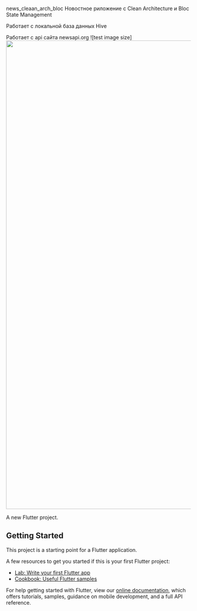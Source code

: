 news_cleaan_arch_bloc 
Новостное риложение с Clean Architecture и Bloc State Management

Работает с локальной база данных Hive

Работает с api  сайта newsapi.org
![test image size]<img src="https://github.com/Yakubi4525/newsapp_clean_architecture/blob/main/assets/gif/20210408_120836.gif" height="1280">

A new Flutter project.

## Getting Started

This project is a starting point for a Flutter application.

A few resources to get you started if this is your first Flutter project:


- [Lab: Write your first Flutter app](https://flutter.dev/docs/get-started/codelab)
- [Cookbook: Useful Flutter samples](https://flutter.dev/docs/cookbook)

For help getting started with Flutter, view our
[online documentation](https://flutter.dev/docs), which offers tutorials,
samples, guidance on mobile development, and a full API reference.
